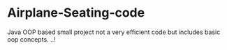 # Airplane-Seating-code
Java OOP based small project
not a very efficient code but includes basic oop concepts.
..!
